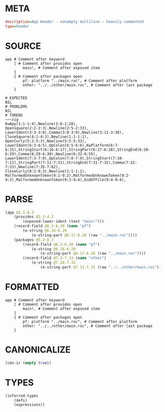 # META
~~~ini
description=App Header - nonempty multiline - heavily commented
type=header
~~~
# SOURCE
~~~roc
app # Comment after keyword
	[ # Comment after provides open
		main!, # Comment after exposed item
	]
	{ # Comment after packages open
		pf: platform "../main.roc", # Comment after platform
		other: "../../other/main.roc", # Comment after last package
	}
~~~
~~~
# EXPECTED
NIL
# PROBLEMS
NIL
# TOKENS
~~~zig
KwApp(1:1-1:4),Newline(1:6-1:28),
OpenSquare(2:2-2:3),Newline(2:5-2:33),
LowerIdent(3:3-3:8),Comma(3:8-3:9),Newline(3:11-3:38),
CloseSquare(4:2-4:3),Newline(1:1-1:1),
OpenCurly(5:2-5:3),Newline(5:5-5:33),
LowerIdent(6:3-6:5),OpColon(6:5-6:6),KwPlatform(6:7-6:15),StringStart(6:16-6:17),StringPart(6:17-6:28),StringEnd(6:28-6:29),Comma(6:29-6:30),Newline(6:32-6:55),
LowerIdent(7:3-7:8),OpColon(7:8-7:9),StringStart(7:10-7:11),StringPart(7:11-7:31),StringEnd(7:31-7:32),Comma(7:32-7:33),Newline(7:35-7:62),
CloseCurly(8:2-8:3),Newline(1:1-1:1),
MalformedUnknownToken(9:1-9:2),MalformedUnknownToken(9:2-9:3),MalformedUnknownToken(9:3-9:4),EndOfFile(9:4-9:4),
~~~
# PARSE
~~~clojure
(app @1.1-8.3
	(provides @3.3-4.3
		(exposed-lower-ident (text "main!")))
	(record-field @6.3-6.30 (name "pf")
		(e-string @6.16-6.29
			(e-string-part @6.17-6.28 (raw "../main.roc"))))
	(packages @5.2-8.3
		(record-field @6.3-6.30 (name "pf")
			(e-string @6.16-6.29
				(e-string-part @6.17-6.28 (raw "../main.roc"))))
		(record-field @7.3-7.33 (name "other")
			(e-string @7.10-7.32
				(e-string-part @7.11-7.31 (raw "../../other/main.roc"))))))
~~~
# FORMATTED
~~~roc
app # Comment after keyword
	[ # Comment after provides open
		main!, # Comment after exposed item
	]
	{ # Comment after packages open
		pf: platform "../main.roc", # Comment after platform
		other: "../../other/main.roc", # Comment after last package
	}
~~~
# CANONICALIZE
~~~clojure
(can-ir (empty true))
~~~
# TYPES
~~~clojure
(inferred-types
	(defs)
	(expressions))
~~~
